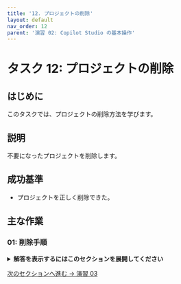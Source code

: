 ```yaml
---
title: '12. プロジェクトの削除'
layout: default
nav_order: 12
parent: '演習 02: Copilot Studio の基本操作'
---
```


# タスク 12: プロジェクトの削除

## はじめに

このタスクでは、プロジェクトの削除方法を学びます。

## 説明

不要になったプロジェクトを削除します。

## 成功基準

- プロジェクトを正しく削除できた。

## 主な作業

### 01: 削除手順

<details markdown="block">
  <summary><strong>解答を表示するにはこのセクションを展開してください</strong></summary>

1. プロジェクトの管理画面を開きます。
1. 削除したいプロジェクトを選択し、削除します。

</details>

[次のセクションへ進む → 演習 03](../Ex03/Ex03.md)
